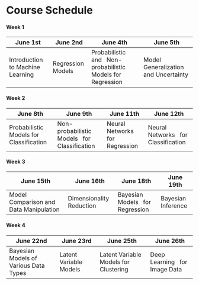 # Course Schedule

#### Week 1
|June 1st|June 2nd|June 4th|June 5th|
|--- |--- |--- |--- |
|Introduction to Machine Learning|Regression Models|Probabilistic and   Non-probabilistic   Models for Regression|Model Generalization  and Uncertainty|

#### Week 2
|June 8th|June 9th|June 11th|June 12th|
|--- |--- |--- |--- |
|Probabilistic Models for Classification|Non-probabilistic Models   for Classification|Neural Networks   for Regression|Neural Networks   for Classification|

#### Week 3
|June 15th|June 16th|June 18th|June 19th|
|--- |--- |--- |--- |
|Model Comparison and Data Manipulation|Dimensionality Reduction|Bayesian Models   for Regression|Bayesian Inference|

#### Week 4
|June 22nd|June 23rd|June 25th|June 26th|
|--- |--- |--- |--- |
|Bayesian Models of Various Data Types|Latent Variable   Models|Latent Variable  Models for   Clustering|Deep Learning   for Image Data|
